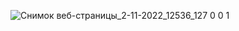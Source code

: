 ![Снимок веб-страницы_2-11-2022_12536_127 0 0 1](https://user-images.githubusercontent.com/114563249/199376493-1ef48c8b-d703-40fc-9b85-0ae4c0520d0a.jpeg)
